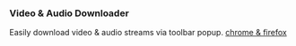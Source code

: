 ### Video & Audio Downloader

Easily download video & audio streams via toolbar popup. [chrome & firefox](https://mybrowseraddon.com/video-audio-downloader.html)
